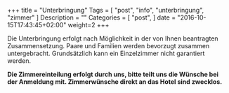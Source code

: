 +++
title = "Unterbringung"
Tags = [
  "post",
  "info",
  "unterbringung",
  "zimmer"
]
Description = ""
Categories = [
  "post",
]
date = "2016-10-15T17:43:45+02:00"
weight=2
+++


Die Unterbringung erfolgt nach Möglichkeit in der von Ihnen beantragten Zusammensetzung. Paare und Familien werden bevorzugt zusammen untergebracht. Grundsätzlich kann ein Einzelzimmer nicht garantiert werden.

__Die Zimmereinteilung erfolgt durch uns, bitte teilt uns die Wünsche bei der Anmeldung mit. Zimmerwünsche direkt an das Hotel sind zwecklos.__